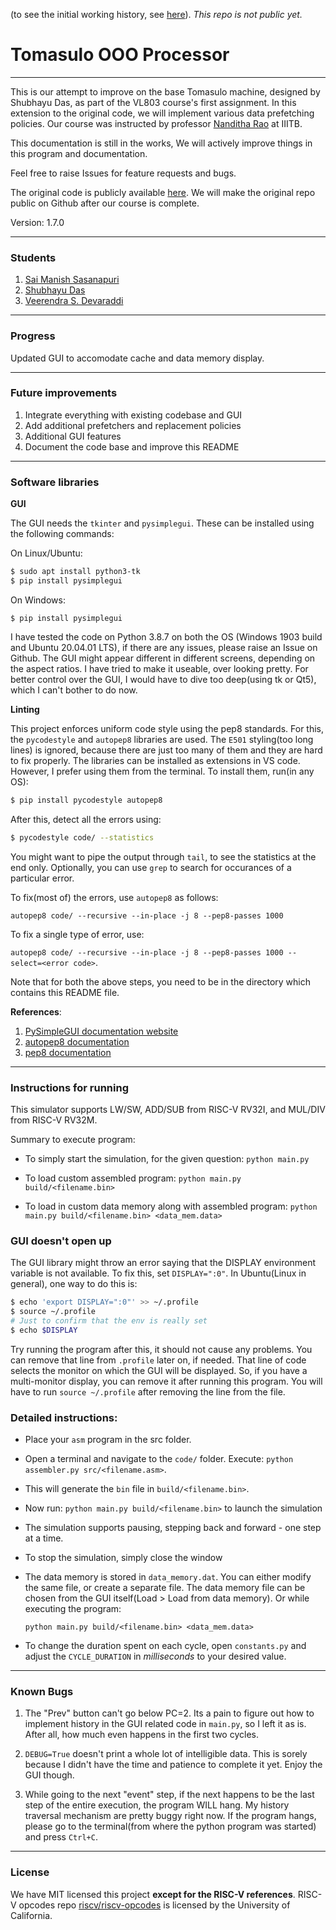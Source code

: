 (to see the initial working history, see [here](https://github.com/Shubhayu-Das/VL803-projects)). *This repo is not public yet.*

# Tomasulo OOO Processor
-------------------------

This is our attempt to improve on the base Tomasulo machine, designed by Shubhayu Das, as part of the VL803 course's first assignment. In this extension to the original code, we will implement various data prefetching policies. Our course was instructed by professor [Nanditha Rao](https://in.linkedin.com/in/nanditha-rao-b5608928) at IIITB.

This documentation is still in the works, We will actively improve things in this program and documentation. 

Feel free to raise Issues for feature requests and bugs.

The original code is publicly available [here](https://gitlab.com/shubhayu-das/tomasulo-o3-processor-simulator). We will make the original repo public on Github after our course is complete.


Version: 1.7.0

-------------------
### Students
1. [Sai Manish Sasanapuri](https://github.com/Sai-Manish/)
2. [Shubhayu Das](https://github.com/Shubhayu-Das/)
3. [Veerendra S. Devaraddi](https://github.com/vsdevaraddi)

-----------------------------

### Progress
Updated GUI to accomodate cache and data memory display.

-----------------------------

### Future improvements
1. Integrate everything with existing codebase and GUI
2. Add additional prefetchers and replacement policies
3. Additional GUI features
4. Document the code base and improve this README

------------------------------

### Software libraries

**GUI**

The GUI needs the ```tkinter``` and ```pysimplegui```. These can be installed using the following commands:

On Linux/Ubuntu:
```bash
$ sudo apt install python3-tk
$ pip install pysimplegui
```

On Windows:
```
$ pip install pysimplegui
```

I have tested the code on Python 3.8.7 on both the OS (Windows 1903 build and Ubuntu 20.04.01 LTS), if there are any issues, please raise an Issue on Github. The GUI might appear different in different screens, depending on the aspect ratios. I have tried to make it useable, over looking pretty. For better control over the GUI, I would have to dive too deep(using tk or Qt5), which I can't bother to do now.

**Linting**

This project enforces uniform code style using the pep8 standards. For this, the ```pycodestyle``` and ```autopep8``` libraries are used. The ```E501``` styling(too long lines) is ignored, because there are just too many of them and they are hard to fix properly. The libraries can be installed as extensions in VS code. However, I prefer using them from the terminal. To install them, run(in any OS):

```bash
$ pip install pycodestyle autopep8
```

After this, detect all the errors using:

```bash
$ pycodestyle code/ --statistics
```
You might want to pipe the output through ```tail```, to see the statistics at the end only. Optionally, you can use ```grep``` to search for occurances of a particular error.

To fix(most of) the errors, use ```autopep8``` as follows:

```autopep8 code/ --recursive --in-place -j 8 --pep8-passes 1000```


To fix a single type of error, use:

```autopep8 code/ --recursive --in-place -j 8 --pep8-passes 1000 --select=<error code>```.

Note that for both the above steps, you need to be in the directory which contains this README file.


**References**:
1. [PySimpleGUI documentation website](https://pysimplegui.readthedocs.io/en/latest/)
2. [autopep8 documentation](https://pypi.org/project/autopep8/#usage)
3. [pep8 documentation](https://www.python.org/dev/peps/pep-0008/)

--------------------

### Instructions for running

This simulator supports LW/SW, ADD/SUB from RISC-V RV32I, and MUL/DIV from RISC-V RV32M. 

Summary to execute program:
- To simply start the simulation, for the given question: ```python main.py```

- To load custom assembled program: ```python main.py build/<filename.bin>```

- To load in custom data memory along with assembled program: ```python main.py build/<filename.bin> <data_mem.data>```

### GUI doesn't open up

The GUI library might throw an error saying that the DISPLAY environment variable is not available. To fix this, set ```DISPLAY=":0"```. In Ubuntu(Linux in general), one way to do this is:
```bash
$ echo 'export DISPLAY=":0"' >> ~/.profile
$ source ~/.profile
# Just to confirm that the env is really set
$ echo $DISPLAY
```

Try running the program after this, it should not cause any problems. You can remove that line from ```.profile``` later on, if needed. That line of code selects the monitor on which the GUI will be displayed. So, if you have a multi-monitor display, you can remove it after running this program. You will have to run ```source ~/.profile``` after removing the line from the file.

### Detailed instructions:
- Place your ```asm``` program in the src folder.
- Open a terminal and navigate to the ```code/``` folder. Execute: ```python assembler.py src/<filename.asm>```.
- This will generate the ```bin``` file in ```build/<filename.bin>```.
- Now run: ```python main.py build/<filename.bin>``` to launch the simulation
- The simulation supports pausing, stepping back and forward - one step at a time.
- To stop the simulation, simply close the window
- The data memory is stored in ```data_memory.dat```. You can either modify the same file, or create a separate file.
  The data memory file can be chosen from the GUI itself(Load > Load from data memory). Or while executing the program:

  ```python main.py build/<filename.bin> <data_mem.data>```

- To change the duration spent on each cycle, open ```constants.py``` and adjust the ```CYCLE_DURATION``` in *milliseconds* to your desired value.

-----

### Known Bugs

1. The "Prev" button can't go below PC=2. Its a pain to figure out how to implement history in the GUI related code in ```main.py```, so I left it as is. After all, how much even happens in the first two cycles.

2. ```DEBUG=True``` doesn't print a whole lot of intelligible data. This is sorely because I didn't have the time and patience to complete it yet. Enjoy the GUI though.

3. While going to the next "event" step, if the next happens to be the last step of the entire execution, the program WILL hang. My history traversal mechanism are pretty buggy right now. If the program hangs, please go to the terminal(from where the python program was started) and press ```Ctrl+C```.
--------------

### License

We have MIT licensed this project **except for the RISC-V references**. RISC-V opcodes repo [riscv/riscv-opcodes](https://github.com/riscv/riscv-opcodes) is licensed by the University of California.
